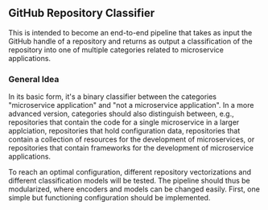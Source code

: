 ## GitHub Repository Classifier

This is intended to become an end-to-end pipeline that takes as input the GitHub handle of a repository and returns as output a classification of the repository into one of multiple categories related to microservice applications.

### General Idea
In its basic form, it's a binary classifier between the categories "microservice application" and "not a microservice application".
In a more advanced version, categories should also distinguish between, e.g., repositories that contain the code for a single microservice in a larger applciation, repositories that hold configuration data, repositories that contain a collection of resources for the development of microservices, or repositories that contain frameworks for the development of microservice applications.

To reach an optimal configuration, different repository vectorizations and different classification models will be tested.
The pipeline should thus be modularized, where encoders and models can be changed easily.
First, one simple but functioning configuration should be implemented.
